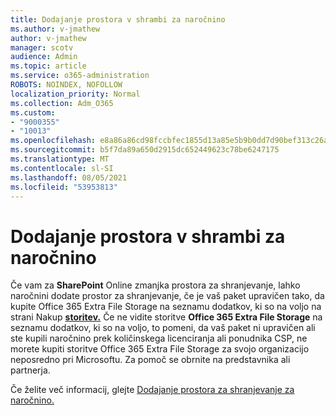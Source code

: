 ```yaml
---
title: Dodajanje prostora v shrambi za naročnino
ms.author: v-jmathew
author: v-jmathew
manager: scotv
audience: Admin
ms.topic: article
ms.service: o365-administration
ROBOTS: NOINDEX, NOFOLLOW
localization_priority: Normal
ms.collection: Adm_O365
ms.custom:
- "9000355"
- "10013"
ms.openlocfilehash: e8a86a86cd98fccbfec1855d13a85e5b9b0dd7d90bef313c26a29160528701e9
ms.sourcegitcommit: b5f7da89a650d2915dc652449623c78be6247175
ms.translationtype: MT
ms.contentlocale: sl-SI
ms.lasthandoff: 08/05/2021
ms.locfileid: "53953813"
---
```

# <a name="add-storage-space-for-your-subscription"></a>Dodajanje prostora v shrambi za naročnino

Če vam za **SharePoint** Online zmanjka prostora za shranjevanje, lahko naročnini [](https://docs.microsoft.com/microsoft-365/commerce/add-storage-space) dodate prostor za shranjevanje, če je vaš paket upravičen tako, da kupite Office 365 Extra File Storage na seznamu dodatkov, ki so na voljo na strani Nakup **[storitev.](https://go.microsoft.com/fwlink/p/?linkid=868433)** Če ne vidite storitve **Office 365 Extra File Storage** na seznamu dodatkov, ki so na voljo, to pomeni, da vaš paket ni upravičen ali ste kupili naročnino prek količinskega licenciranja ali ponudnika CSP, ne morete kupiti storitve Office 365 Extra File Storage za svojo organizacijo neposredno pri Microsoftu. Za pomoč se obrnite na predstavnika ali partnerja.

Če želite več informacij, glejte [Dodajanje prostora za shranjevanje za naročnino.](https://docs.microsoft.com/microsoft-365/commerce/add-storage-space)
